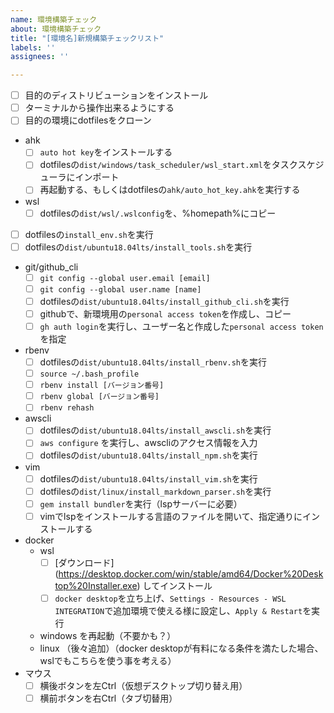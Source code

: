 ```yaml
---
name: 環境構築チェック
about: 環境構築チェック
title: "[環境名]新規構築チェックリスト"
labels: ''
assignees: ''

---
```


- [ ] 目的のディストリビューションをインストール
- [ ] ターミナルから操作出来るようにする
- [ ] 目的の環境にdotfilesをクローン
- ahk
  - [ ] `auto hot key`をインストールする
  - [ ] dotfilesの`dist/windows/task_scheduler/wsl_start.xml`をタスクスケジューラにインポート
  - [ ] 再起動する、もしくはdotfilesの`ahk/auto_hot_key.ahk`を実行する
- wsl
  - [ ] dotfilesの`dist/wsl/.wslconfig`を、%homepath%にコピー
- [ ] dotfilesの`install_env.sh`を実行
- [ ] dotfilesの`dist/ubuntu18.04lts/install_tools.sh`を実行
- git/github_cli
  - [ ] `git config --global user.email [email]`
  - [ ] `git config --global user.name [name]`
  - [ ] dotfilesの`dist/ubuntu18.04lts/install_github_cli.sh`を実行
  - [ ] githubで、新環境用の`personal access token`を作成し、コピー
  - [ ] `gh auth login`を実行し、ユーザー名と作成した`personal access token`を指定
- rbenv
  - [ ] dotfilesの`dist/ubuntu18.04lts/install_rbenv.sh`を実行
  - [ ] `source ~/.bash_profile`
  - [ ] `rbenv install [バージョン番号]`
  - [ ] `rbenv global [バージョン番号]`
  - [ ] `rbenv rehash`
- awscli
  - [ ] dotfilesの`dist/ubuntu18.04lts/install_awscli.sh`を実行
  - [ ] `aws configure` を実行し、awscliのアクセス情報を入力
  - [ ] dotfilesの`dist/ubuntu18.04lts/install_npm.sh`を実行
- vim
  - [ ] dotfilesの`dist/ubuntu18.04lts/install_vim.sh`を実行
  - [ ] dotfilesの`dist/linux/install_markdown_parser.sh`を実行
  - [ ] `gem install bundler`を実行（lspサーバーに必要）
  - [ ] vimでlspをインストールする言語のファイルを開いて、指定通りにインストールする
- docker
  - wsl
    - [ ] [ダウンロード] (https://desktop.docker.com/win/stable/amd64/Docker%20Desktop%20Installer.exe) してインストール
    - [ ] `docker desktop`を立ち上げ、`Settings - Resources - WSL INTEGRATION`で追加環境で使える様に設定し、`Apply & Restart`を実行
  - windows を再起動（不要かも？）
  - linux （後々追加）（docker desktopが有料になる条件を満たした場合、wslでもこちらを使う事を考える）
- マウス
  - [ ] 横後ボタンを左Ctrl（仮想デスクトップ切り替え用）
  - [ ] 横前ボタンを右Ctrl（タブ切替用）
